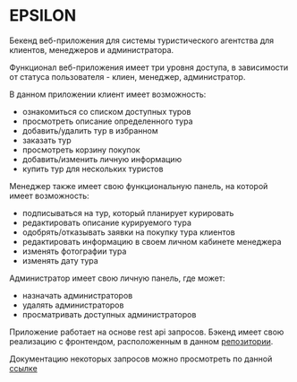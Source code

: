 # EPSILON

Бекенд веб-приложения для системы туристического агентства для клиентов, менеджеров и администратора. 

Функционал веб-приложения имеет три уровня доступа, в зависимости от статуса пользователя - клиен, менеджер, администратор.

В данном приложении клиент имеет возможность:
* ознакомиться со списком доступных туров 
* просмотреть описание определенного тура
* добавить/удалить тур в избранном
* заказать тур
* просмотреть корзину покупок
* добавить/изменить личную информацию
* купить тур для нескольких туристов

Менеджер также имеет свою функциональную панель, на которой имеет возможность:
* подписываться на тур, который планирует курировать
* редактировать описание курируемого тура
* одобрять/отказывать заявки на покупку тура клиентов
* редактировать информацию в своем личном кабинете менеджера
* изменять фотографии тура
* изменять дату тура

Администратор имеет свою личную панель, где может:
* назначать администраторов
* удалять администраторов
* просматривать доступных администраторов

Приложение работает на основе rest api запросов. 
Бэкенд имеет свою реализацию с фронтендом, расположенным в данном [репозитории](https://github.com/boneyk/Epsilon_Frontend).

Документацию некоторых запросов можно просмотреть по данной [ссылке](https://miro.com/app/board/uXjVNDFJMEM=/)
